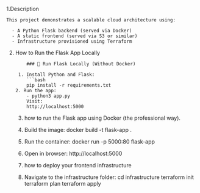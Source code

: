 1.Description

    This project demonstrates a scalable cloud architecture using:
      
      - A Python Flask backend (served via Docker)
      - A static frontend (served via S3 or similar)
      - Infrastructure provisioned using Terraform

2. How to Run the Flask App Locally

           ### 🧪 Run Flask Locally (Without Docker)
        
        1. Install Python and Flask:
           ```bash
           pip install -r requirements.txt
       2. Run the app:
           - python3 app.py
           Visit:
           http://localhost:5000
   3. how to run the Flask app using Docker (the professional way).

     1. Build the image:
       docker build -t flask-app .
     2. Run the container:
       docker run -p 5000:80 flask-app
     3. Open in browser:
        http://localhost:5000
        
   4. how to deploy your frontend infrastructure
     1. Navigate to the infrastructure folder:
     cd infrastructure
     terraform init
     terraform plan
     terraform apply
